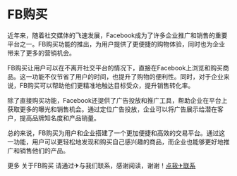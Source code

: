# FB购买

近年来，随着社交媒体的飞速发展，Facebook成为了许多企业推广和销售的重要平台之一。FB购买功能的推出，为用户提供了更便捷的购物体验，同时也为企业带来了更多的营销机会。

FB购买让用户可以在不离开社交平台的情况下，直接在Facebook上浏览和购买商品。这一功能不仅节省了用户的时间，也提升了购物的便利性。同时，对于企业来说，FB购买可以帮助他们更精准地触达目标受众，提升销售转化率。

除了直接购买功能，Facebook还提供了广告投放和推广工具，帮助企业在平台上获取更多的曝光和销售机会。通过定位广告投放，企业可以将广告展示给潜在客户，提高品牌知名度和产品销量。

总的来说，FB购买为用户和企业搭建了一个更加便捷和高效的交易平台。通过这一功能，用户可以更轻松地发现和购买自己感兴趣的商品，而企业也能够更好地推广和销售他们的产品。

更多 关于FB购买 请通过✈与我们联系，感谢阅读，谢谢！[点我✈联系](https://acc.k02.cc)